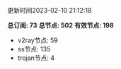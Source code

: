 更新时间2023-02-10 21:12:18

**总订阅: 73**
**总节点: 502**
**有效节点: 198**
- v2ray节点: 59
- ss节点: 135
- trojan节点: 4
